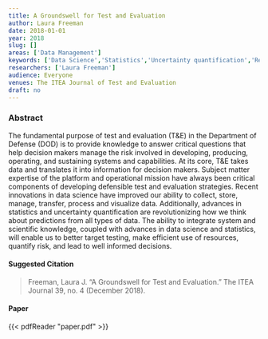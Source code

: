 ```yaml
---
title: A Groundswell for Test and Evaluation
author: Laura Freeman
date: 2018-01-01
year: 2018
slug: []
areas: ['Data Management']
keywords: ['Data Science','Statistics','Uncertainty quantification','Reform test and evaluation']
researchers: ['Laura Freeman']
audience: Everyone
venues: The ITEA Journal of Test and Evaluation
draft: no
---
```




### Abstract
The fundamental purpose of test and evaluation (T&E) in the Department of Defense (DOD) is to provide knowledge to answer critical questions that help decision makers manage the risk involved in developing, producing, operating, and sustaining systems and capabilities. At its core, T&E takes data and translates it into information for decision makers. Subject matter expertise of the platform and operational mission have always been critical components of developing defensible test and evaluation strategies. Recent innovations in data science have improved our ability to collect, store, manage, transfer, process and visualize data. Additionally, advances in statistics and uncertainty quantification are revolutionizing how we think about predictions from all types of data. The ability to integrate system and scientific knowledge, coupled with advances in data science and statistics, will enable us to better target testing, make efficient use of resources, quantify risk, and lead to well informed decisions.

#### Suggested Citation
> Freeman, Laura J. “A Groundswell for Test and Evaluation.” The ITEA Journal 39, no. 4 (December 2018).



#### Paper 
 {{< pdfReader "paper.pdf" >}}


